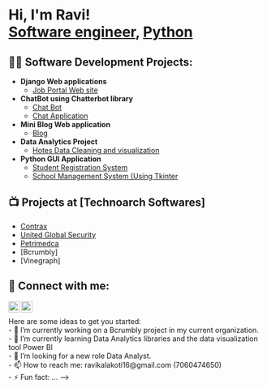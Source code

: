 <h1>Hi, I'm Ravi! <br/><a href="https://github.com/Ravikalakot">Software engineer</a>, <a href="https://www.linkedin.com/in/ravi-singh-kalakoti">Python</a></h1>

<h2>👨‍💻 Software Development Projects:</h2>

- <b>Django Web applications</b>
  - [Job Portal Web site](https://github.com/joshmadakor1/Algorithms-Practice)
- <b>ChatBot using Chatterbot library</b>
  - [Chat Bot](https://github.com/Ravikalakoti/ChatBot-App)
  - [Chat Application](https://github.com/Ravikalakoti/Real-Time-Chat-App)
- <b>Mini Blog Web application</b>
  - [Blog](https://github.com/Ravikalakoti/Mini-Blog)
- <b>Data Analytics Project</b>
  - [Hotes Data Cleaning and visualization](https://github.com/Ravikalakoti/Sales-Data-Analysis-/tree/main/Python_Diwali_Sales_Analysis-main)
- <b>Python GUI Application</b>
  - [Student Registration System](https://github.com/Ravikalakoti/student-reg.-system)
  - [School Management System (Using Tkinter](https://github.com/Ravikalakoti/Tkinter-School.mng.sys.)

<h2>📺 Projects at [Technoarch Softwares]</h2>

- [Contrax](https://contrax.com.au)
- [United Global Security](https://sp.opskube.com)
- [Petrimedca](www.petrimedca.com)
- [Bcrumbly]
- [Vinegraph]

<h2> 🤳 Connect with me:</h2>


[<img align="left" width="22px" src="https://cdn.jsdelivr.net/npm/simple-icons@v3/icons/linkedin.svg" />][linkedin]
[<img align="left" width="22px" src="https://cdn.jsdelivr.net/npm/simple-icons@v3/icons/instagram.svg" />][instagram]

[instagram]: https://instagram.com/ravi_kalakoti?igshid=ZGUzMzM3NWJiOQ==
[linkedin]: https://www.linkedin.com/in/ravi-singh-kalakoti/
<br>
</h3>Here are some ideas to get you started:</h3><br>
- 🔭 I’m currently working on a Bcrumbly project in my current organization.
<br>
- 🌱 I’m currently learning Data Analytics libraries and the data visualization tool Power BI
<br>
- 🤔 I’m looking for a new role Data Analyst.
<br>
- 📫 How to reach me: ravikalakoti16@gmail.com (7060474650)
<br>
- ⚡ Fun fact: ...
-->
